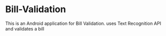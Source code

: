 # Bill-Validation
This is an Android application for Bill Validation. uses Text Recognition API and validates a bill 
